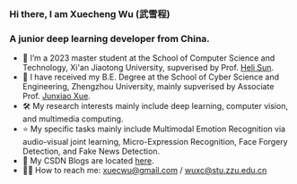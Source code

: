 ### Hi there, I am Xuecheng Wu (武雪程) 

### A junior deep learning developer from China.

- 🔭 I’m a 2023 master student at the School of Computer Science and Technology, Xi'an Jiaotong University, supverised by Prof. [Heli Sun](https://gr.xjtu.edu.cn/en/web/hlsun/3). 
- 🌱 I have received my B.E. Degree at the School of Cyber Science and Engineering, Zhengzhou University, mainly supverised by Associate Prof. [Junxiao Xue](http://softschool.zzu.edu.cn/front/singleArticleDetail?id=4a453ec870757da5017075b3243e0031).
- 🛠  My research interests mainly include deep learning, computer vision, and multimedia computing.
- ⭐️ My specific tasks mainly include Multimodal Emotion Recognition via audio-visual joint learning, Micro-Expression Recognition, Face Forgery Detection, and Fake News Detection.
- 🧠 My CSDN Blogs are located [here](https://blog.csdn.net/m0_47623548?type=blog).
- 🤝🏻 How to reach me: xuecwu@gmail.com / wuxc@stu.zzu.edu.cn
